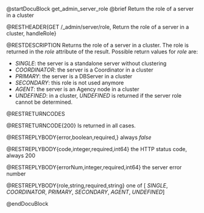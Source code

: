 
@startDocuBlock get_admin_server_role
@brief Return the role of a server in a cluster

@RESTHEADER{GET /_admin/server/role, Return the role of a server in a cluster, handleRole}

@RESTDESCRIPTION
Returns the role of a server in a cluster.
The role is returned in the *role* attribute of the result.
Possible return values for *role* are:
- *SINGLE*: the server is a standalone server without clustering
- *COORDINATOR*: the server is a Coordinator in a cluster
- *PRIMARY*: the server is a DBServer in a cluster
- *SECONDARY*: this role is not used anymore
- *AGENT*: the server is an Agency node in a cluster
- *UNDEFINED*: in a cluster, *UNDEFINED* is returned if the server role cannot be
   determined.

@RESTRETURNCODES

@RESTRETURNCODE{200}
Is returned in all cases.

@RESTREPLYBODY{error,boolean,required,}
always *false*

@RESTREPLYBODY{code,integer,required,int64}
the HTTP status code, always 200

@RESTREPLYBODY{errorNum,integer,required,int64}
the server error number

@RESTREPLYBODY{role,string,required,string}
one of [ *SINGLE*, *COORDINATOR*, *PRIMARY*, *SECONDARY*, *AGENT*, *UNDEFINED*]


@endDocuBlock

